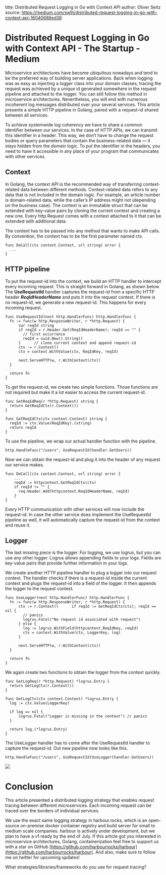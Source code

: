 title: Distributed Request Logging in Go with Context API
author: Oliver Seitz
source: https://medium.com/swlh/distributed-request-logging-in-go-with-context-api-16040688ed36

# Distributed Request Logging in Go with Context API - The Startup - Medium

Microservice architectures have become ubiquitous nowadays and tend to be the preferred way of building server applications. Back when logging was as easy as injecting a logger class into your domain classes, tracing the request was achieved by a unique id generated somewhere in the request pipeline and attached to the logger. You can still follow this method in microservice architectures. Nevertheless, you will end with numerous incoherent log messages distributed over your several services. This article presents a simple HTTP pipeline in Golang, paired with a request-id shared between all services.

To achieve systemwide log coherency we have to share a common identifier between our services. In the case of HTTP APIs, we can transmit this identifier in a header. This way, we don’t have to change the request bodies or query parameters that contain the business-related data — it stays hidden from the domain logic. To put the identifier in the headers, you need to have it accessible in any place of your program that communicates with other services.

## Context

In Golang, the context API is the recommended way of transferring context-related data between different methods. Context-related data refers to any data that is not included in the domain logic. For example, an article number is domain-related data, while the caller’s IP address might not (depending on the business case). The context is an immutable struct that can be extended with key-value pairs by cloning the current context and creating a new one. Every http.Request comes with a context attached to it that can be extended with additional data.

The context has to be passed into any method that wants to make API calls. By convention, the context has to be the first parameter named ctx.

    func DoCall(ctx context.Context, url string) error {
      ...
    }

## HTTP pipeline

To put the request-id into the context, we build an HTTP handler to intercept every incoming request. This is straight forward in Golang, as shown below. The **UseRequestId** handler captures the request-id from a specific HTTP header ***ReqIdHeaderName*** and puts it into the request context. If there is no request-id, we generate a new request-id. This happens for every incoming request.

    func UseRequestId(next http.HandlerFunc) http.HandlerFunc {
      fn := func(w http.ResponseWriter, r *http.Request) {
          var reqId string
          if reqId = r.Header.Get(ReqIdHeaderName); reqId == "" {
            // first occurrence
            reqId = uuid.New().String()
          }      // clone current context and append request-id
          ctx := r.Context()
          ctx = context.WithValue(ctx, ReqIdKey, reqId)

          next.ServeHTTP(w, r.WithContext(ctx))
      }

      return fn
    }

To get the request-id, we create two simple functions. Those functions are not required but make it a lot easier to access the current request-id.

    func GetReqIdReq(r *http.Request) string {
      return GetReqIdCtx(r.Context())
    }

    func GetReqIdCtx(ctx context.Context) string {
      reqId := ctx.Value(ReqIdKey).(string)
      return reqId
    }

To use the pipeline, we wrap our actual handler function with the pipeline.

    http.HandleFunc("/users", UseRequestId(handler.GetUsers))

Now we can obtain the request-id and plug it into the header of any request our service makes.

    func DoCall(ctx context.Context, url string) error {
        ...
        reqId := httpcontext.GetReqIdCtx(ctx)
        if reqId != "" {
          req.Header.Add(httpcontext.ReqIdHeaderName, reqId)
        }
    }

Every HTTP communication with other services will now include the request-id. In case the other service does implement the UseRequestId pipeline as well, it will automatically capture the request-id from the context and reuse it.

## Logger

The last missing piece is the logger. For logging, we use logrus, but you can use any other logger. Logrus allows appending fields to your logs. Fields are key-value pairs that provide further information in your logs.

We create another HTTP pipeline handler to plug a logger into our request context. The handler checks if there is a request-id inside the current context and plugs the request-id into a field of the logger. It then appends the logger to the request context.

    func UseLogger(next http.HandlerFunc) http.HandlerFunc {
      fn := func(w http.ResponseWriter, r *http.Request) {
          ctx := r.Context()      if reqId := GetReqIdCtx(ctx); reqId == nil {
            // panics
            logrus.Fatal("No request id associated with request")
          } else {
            log := logrus.WithField(httpcontext.ReqIdKey, reqId)
            ctx = context.WithValue(ctx, LoggerKey, log)
          }

          next.ServeHTTP(w, r.WithContext(ctx))
      }

      return fn
    }

We again create two functions to obtain the logger from the context quickly.

    func GetLogReq(r *http.Request) *logrus.Entry {
      return GetLogCtx(r.Context())
    }

    func GetLogCtx(ctx context.Context) *logrus.Entry {
      log := ctx.Value(LoggerKey)

      if log == nil {
          logrus.Fatal("Logger is missing in the context") // panics
      }

      return log.(*logrus.Entry)
    }

The UseLogger handler has to come after the UseRequestId handler to capture the request-id. Out new pipeline now looks like this.

    http.HandleFunc("/users", UseRequestId(UseLogger(handler.GetUsers))

![](https://miro.medium.com/max/1400/1*rgKf-_W7zQx2DkwcAiAkJw.png)


# Conclusion

This article presented a distributed logging strategy that enables request tracing between different microservices. Each incoming request can be traced over the borders of individual services.

We use the exact same logging strategy in harbour.rocks, which is an open-source on-premise docker container registry and build server for small to medium scale companies. harbour is actively under development, but we plan to have a v1 ready by the end of July. If this article got you interested in microservice architectures, Golang, containerization feel free to support us with a star on GitHub [https://github.com/harbourrocks/harbour](https://github.com/harbourrocks/harbour). And also, make sure to follow me on twitter for upcoming updates!

What strategies/libraries/frameworks do you use for request tracing?
